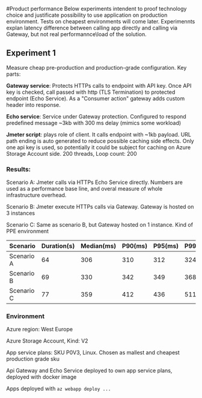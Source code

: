 #Product performance
Below experiments intendent to proof technology choice and justificate possibility to use application on production environment. Tests on cheapest environments will come later. Experimennts explan latency difference between calling app directly and calling via Gateway, but not real performannce\load of the solution.
## Experiment 1
Measure cheap pre-production and production-grade configuration. Key parts:

**Gateway service**: Protects HTTPs calls to endpoint with API key. Once API key is checked, call passed with http (TLS Termination) to protected endpoint (Echo Service). As a "Consumer action" gateway adds custom header into response.

**Echo service**: Service under Gateway protection. Configured to respond predefined message ~3kb with 300 ms delay (mimics some workload) 

**Jmeter script**: plays role of client. It calls endpoint with ~1kb payload. URL path ending is auto generated to reduce possible caching side effects. Only one api key is used, so potentially it could be subject for caching on Azure Storage Account side. 200 threads, Loop count: 200 

### Results:

Scenario A: Jmeter calls via HTTPs Echo Service directly. Numbers are used as a performance base line, and overal measure of whole infrastructure overhead.

Scenario B: Jmeter execute HTTPs calls via Gateway. Gateway is hosted on 3 instances

Scenario C: Same as scenario B, but Gateway hosted on 1 instance. Kind of PPE environment

| Scenario | Duration(s) | Median(ms) | P90(ms) | P95(ms) | P99(ms) | Throughput(req/s) |
|--------------|-----|------|---------|--------|----------|----------|
| Scenario A | 64 | 306 | 310 | 312 | 324 | 625 |
| Scenario B | 69 | 330 | 342 | 349 | 368 | 579 |
| Scenario C | 77 | 359 | 412 | 436 | 511 | 519 |

### Environment

Azure region: West Europe

Azure Storage Account, Kind: V2

App service plans: SKU P0V3, Linux. Chosen as mallest and cheapest production grade sku

Api Gateway and Echo Service deployed to own app service plans, deployed with docker image

Apps deployed with ```az webapp deploy ...```
